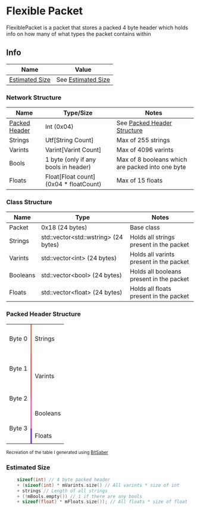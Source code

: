 <style>
    .bit {
        width: 4px;
        height: 10px;
        padding: 0;
        overflow: hidden;
    }

    .string {
        background-color: rgb(220, 138, 120);
    }

    .varint {
        background-color: rgb(221, 120, 120);
    }

    .bool {
        background-color: rgb(234, 118, 203);
    }

    .float {
        background-color: rgb(136, 57, 239);
    }
</style>

# Flexible Packet

FlexiblePacket is a packet that stores a packed 4 byte header which holds info on how many of what types the packet contains within

## Info
| Name           | Value                                 |
|----------------|---------------------------------------|
| [Estimated Size](#estimated-size) | See [Estimated Size](#estimated-size) |

### Network Structure
| Name                                      | Type/Size                              | Notes                                                   |
|-------------------------------------------|----------------------------------------|---------------------------------------------------------|
| [Packed Header](#packed-header-structure) | Int (0x04)                             | See [Packed Header Structure](#packed-header-structure) |
| Strings                                   | Utf[String Count]                      | Max of 255 strings                                      |
| Varints                                   | Varint[Varint Count]                   | Max of 4096 varints                                     |
| Bools                                     | 1 byte (only if any bools in header)   | Max of 8 booleans which are packed into one byte        |
| Floats                                    | Float[Float count] (0x04 * floatCount) | Max of 15 floats                                        |

### Class Structure
| Name     | Type                                       | Notes                                    |
|----------|--------------------------------------------|------------------------------------------|
| Packet   | 0x18 (24 bytes)                            | Base class                               |
| Strings  | std::vector&lt;std::wstring&gt; (24 bytes) | Holds all strings present in the packet  | 
| Varints  | std::vector&lt;int&gt; (24 bytes)          | Holds all varints present in the packet  | 
| Booleans | std::vector&lt;bool&gt; (24 bytes)         | Holds all booleans present in the packet | 
| Floats   | std::vector&lt;float&gt; (24 bytes)        | Holds all floats present in the packet   | 


### Packed Header Structure
<table>
    <tr>
        <td rowspan="8">Byte 0<br></td>
        <td rowspan="1" class="bit string"></td>
        <td rowspan="8">Strings</td>
    </tr>
    <tr>
        <td class="bit string"></td>
    </tr>
    <tr>
        <td class="bit string"></td>
    </tr>
    <tr>
        <td class="bit string"></td>
    </tr>
    <tr>
        <td class="bit string"></td>
    </tr>
    <tr>
        <td class="bit string"></td>
    </tr>
    <tr>
        <td class="bit string"></td>
    </tr>
    <tr>
        <td class="bit string"></td>
    </tr>
    <tr>
        <td rowspan="8">Byte 1<br></td>
        <td class="bit varint"></td>
        <td rowspan="12">Varints</td>
    </tr>
    <tr>
        <td class="bit varint"></td>
    </tr>
    <tr>
        <td class="bit varint"></td>
    </tr>
    <tr>
        <td class="bit varint"></td>
    </tr>
    <tr>
        <td class="bit varint"></td>
    </tr>
    <tr>
        <td class="bit varint"></td>
    </tr>
    <tr>
        <td class="bit varint"></td>
    </tr>
    <tr>
        <td class="bit varint"></td>
    </tr>
    <tr>
        <td rowspan="8">Byte 2<br></td>
        <td class="bit varint"></td>
    </tr>
    <tr>
        <td class="bit varint"></td>
    </tr>
    <tr>
        <td class="bit varint"></td>
    </tr>
    <tr>
        <td class="bit varint"></td>
    </tr>
    <tr>
        <td class="bit bool"></td>
        <td rowspan="8">Booleans</td>
    </tr>
    <tr>
        <td class="bit bool"></td>
    </tr>
    <tr>
        <td class="bit bool"></td>
    </tr>
    <tr>
        <td class="bit bool"></td>
    </tr>
    <tr>
        <td rowspan="8">Byte 3<br></td>
        <td class="bit bool"></td>
    </tr>
    <tr>
        <td class="bit bool"></td>
    </tr>
    <tr>
        <td class="bit bool"></td>
    </tr>
    <tr>
        <td class="bit bool"></td>
    </tr>
    <tr>
        <td class="bit float"></td>
        <td rowspan="4">Floats</td>
    </tr>
    <tr>
        <td class="bit float"></td>
    </tr>
    <tr>
        <td class="bit float"></td>
    </tr>
    <tr>
        <td class="bit float"></td>
    </tr>
</table>
<small>Recreation of the table I generated using <a href="https://bitsaber.dev/">BitSaber</a></small>

### Estimated Size
```cpp
    sizeof(int) // 4 byte packed header
    + (sizeof(int) * mVarints.size() // All varints * size of int
    + strings // Length of all strings
    + (!mBools.empty()) // 1 if there are any bools
    + sizeof(float) * mFloats.size()); // All floats * size of float
```